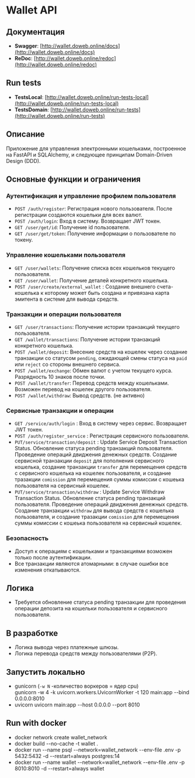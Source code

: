 # Wallet API

## Документация

- **Swagger**: [http://wallet.doweb.online/docs](http://wallet.doweb.online/docs)
- **ReDoc**: [http://wallet.doweb.online/redoc](http://wallet.doweb.online/redoc)

## Run tests
- **TestsLocal**: [http://wallet.doweb.online/run-tests-local](http://wallet.doweb.online/run-tests-local)
- **TestsDomain**: [http://wallet.doweb.online/run-tests](http://wallet.doweb.online/run-tests)

## Описание

Приложение для управления электронными кошельками, построенное на FastAPI и SQLAlchemy, и следующее принципам Domain-Driven Design (DDD).

## Основные функции и ограничения

### Аутентификация и управление профилем пользователя

- `POST /auth/register`: Регистрация нового пользователя. После регистрации создаются кошельки для всех валют.
- `POST /auth/login`: Вход в систему. Возвращает JWT токен.
- `GET /user/get/id`: Получение id пользователя.
- `GET /user/get/token`: Получение информации о пользователе по токену.

### Управление кошельками пользователя

- `GET /user/wallets`: Получение списка всех кошельков текущего пользователя.
- `GET /user/wallet`: Получение деталей конкретного кошелька.
- `POST /user/create/external_wallet` : Создание внешнего счета-кошелька к которому может быть создана и привязана карта эмитента в системе для вывода средств.
  
### Транзакции и операции пользователя

- `GET /user/transactions`: Получение истории транзакций текущего пользователя.
- `GET /wallet/transactions`: Получение истории транзакций конкретного кошелька.
- `POST /wallet/deposit`: Внесение средств на кошелек через создание транзакции со статусом `pending`, ожидающей смены статуса на `paid` или `reject` со стороны внешнего сервиса.
- `POST /wallet/exchange`: Обмен валют с учетом текущего курса. Разрядность 10 знаков после точки.
- `POST /wallet/transfer`: Перевод средств между кошельками. Возможен перевод на кошелек другого пользователя.
- `POST /wallet/withdraw`: Вывод средств. (не активно)

### Сервисные транзакции и операции 

- `GET /service/auth/login` :  Вход в систему через сервис. Возвращает JWT токен.
- `POST /auth/register_service` : Регистрация сервисного пользователя.
- `PUT/service/transaction/deposit` : Update Service Deposit Transaction Status. Обновление статуса pending транзакций пользователя. Проведение операций двиджения денежных средств. Cоздание сервисной транзакции `deposit` для пополнения сервисного кошелька, создание транзакции `transfer` для перемещения средств с сервисного кошелька на кошелек пользователя, и создание тразакции `comission` для перемещения суммы комиссии с кошеька пользователя на сервисный кошелек.
- `PUT/service/transaction/withdraw` : Update Service Withdraw Transaction Status. Обновление статуса pending транзакций пользователя. Проведение операций двиджения денежных средств. Cоздание транзакции `withdraw` для вывода средств с кошелька пользователя, и создание тразакции `comission` для перемещения суммы комиссии с кошеька пользователя на сервисный кошелек.

### Безопасность

- Доступ к операциям с кошельками и транзакциями возможен только после аутентификации.
- Все транзакции являются атомарными: в случае ошибки все изменения откатываются.

## Логика

- Требуется обновление статуса pending транзакции для проведения операции депозита на кошельки пользователя и сервисного пользователя.

## В разработке

- Логика вывода через платежные шлюзы.
- Логика перевода средств между пользователями (P2P).

## Запустить локально 
- gunicorn (`-w N` -количество воркеров = ядер cpu)  
    gunicorn -w 4 -k uvicorn.workers.UvicornWorker -t 120 main:app --bind 0.0.0.0:8010
- uvicorn
    uvicorn main:app --host 0.0.0.0 --port 8010

## Run with docker 
- docker network create wallet_network 
- docker build --no-cache -t wallet . 
- docker run --name psql --network=wallet_network --env-file .env -p 5432:5432 -d --restart=always postgres:14
- docker run --name wallet --network=wallet_network --env-file .env -p 8010:8010 -d --restart=always wallet


